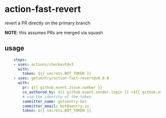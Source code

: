 action-fast-revert
==================

revert a PR directly on the primary branch

**NOTE**: this assumes PRs are merged via squash

## usage

```yaml
    steps:
    - uses: actions/checkout@v3
      with:
        token: ${{ secrets.BOT_TOKEN }}
    - uses: getsentry/action-fast-revert@v0.0.0
      with:
        pr: ${{ github.event.issue.number }}
        co_authored_by: ${{ github.event.sender.login }} <${{ github.event.sender.id }}+${{ github.event.sender.login }}@users.noreply.github.com>
        # use the identity of the token
        committer_name: getsentry-bot
        committer_email: bot@sentry.io
        token: ${{ secrets.BOT_TOKEN }}
```
